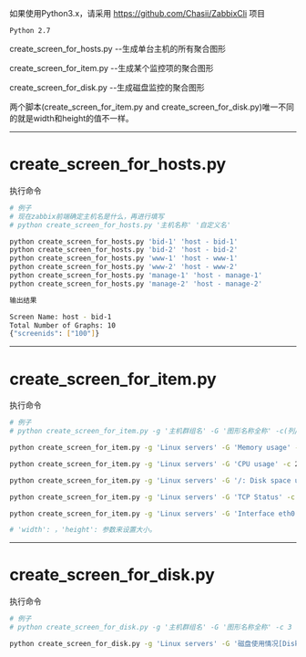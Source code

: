 
如果使用Python3.x，请采用 <https://github.com/Chasii/ZabbixCli> 项目

`Python 2.7`

create_screen_for_hosts.py --生成单台主机的所有聚合图形

create_screen_for_item.py --生成某个监控项的聚合图形

create_screen_for_disk.py --生成磁盘监控的聚合图形

两个脚本(create_screen_for_item.py and create_screen_for_disk.py)唯一不同的就是width和height的值不一样。

---
# create_screen_for_hosts.py

执行命令

```bash
# 例子
# 现在zabbix前端确定主机名是什么，再进行填写
# python create_screen_for_hosts.py '主机名称' '自定义名'

python create_screen_for_hosts.py 'bid-1' 'host - bid-1'
python create_screen_for_hosts.py 'bid-2' 'host - bid-2'
python create_screen_for_hosts.py 'www-1' 'host - www-1'
python create_screen_for_hosts.py 'www-2' 'host - www-2'
python create_screen_for_hosts.py 'manage-1' 'host - manage-1'
python create_screen_for_hosts.py 'manage-2' 'host - manage-2'

输出结果

Screen Name: host - bid-1
Total Number of Graphs: 10
{"screenids": ["100"]}
```

---
# create_screen_for_item.py

执行命令

```bash
# 例子
# python create_screen_for_item.py -g '主机群组名' -G '图形名称全称' -c(列/单位) 2 -n '自定义名'

python create_screen_for_item.py -g 'Linux servers' -G 'Memory usage' -c 2 -n 'screen - 内存使用'

python create_screen_for_item.py -g 'Linux servers' -G 'CPU usage' -c 2 -n 'screen - CPU使用'

python create_screen_for_item.py -g 'Linux servers' -G '/: Disk space usage' -c 2 -n 'screen - 硬盘使用: /'

python create_screen_for_item.py -g 'Linux servers' -G 'TCP Status' -c 2 -n 'screen - TCP连接'

python create_screen_for_item.py -g 'Linux servers' -G 'Interface eth0: Network traffic' -c 2 -n 'screen - 网卡流量: eth0'

# 'width': ，'height': 参数来设置大小。
```

---
# create_screen_for_disk.py

执行命令

```bash
# 例子
# python create_screen_for_disk.py -g '主机群组名' -G '图形名称全称' -c 3 -n '自定义名'

python create_screen_for_disk.py -g 'Linux servers' -G '磁盘使用情况[Disk space usage /home]' -c 3 -n 'Serve_disk'
```
